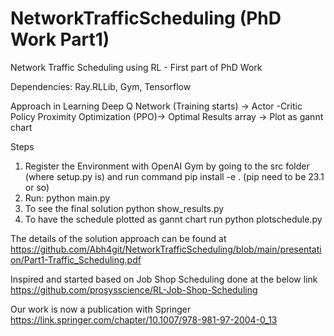 # NetworkTrafficScheduling (PhD Work Part1)
Network Traffic Scheduling using RL - First part of PhD Work

Dependencies: Ray.RLLib, Gym, Tensorflow

Approach in Learning
Deep Q Network (Training starts) -> Actor -Critic Policy Proximity Optimization (PPO)-> Optimal Results array -> Plot as gannt chart

Steps
1. Register the Environment with OpenAI Gym by going to the src folder (where setup.py is) and run command pip install -e . (pip need to be 23.1 or so)
2. Run: python main.py
3. To see the final solution python show_results.py 
4. To have the schedule plotted as gannt chart run python plotschedule.py

The details of the solution approach can be found at   
https://github.com/Abh4git/NetworkTrafficScheduling/blob/main/presentation/Part1-Traffic_Scheduling.pdf

Inspired and started based on Job Shop Scheduling done at the below link    
https://github.com/prosysscience/RL-Job-Shop-Scheduling

Our work is now a publication with Springer 
https://link.springer.com/chapter/10.1007/978-981-97-2004-0_13

